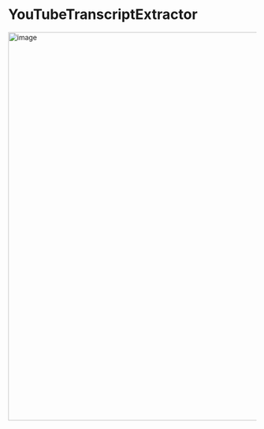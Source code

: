 # YouTubeTranscriptExtractor

<img width="788" alt="image" src="https://github.com/user-attachments/assets/e1aa0051-5b2e-4902-a28e-ad5c9b0c22bf">

